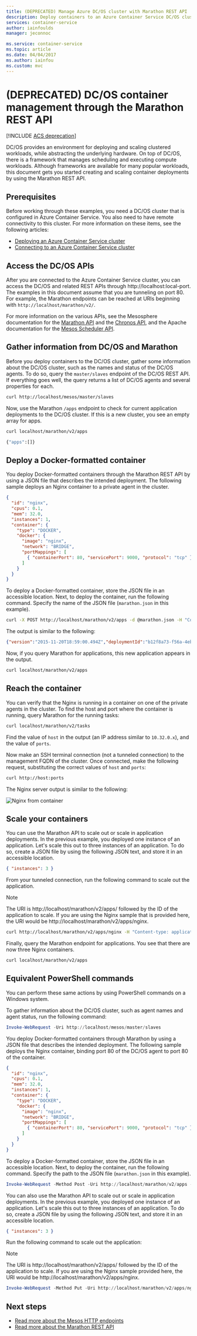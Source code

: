 ```yaml
---
title: (DEPRECATED) Manage Azure DC/OS cluster with Marathon REST API
description: Deploy containers to an Azure Container Service DC/OS cluster by using the Marathon REST API.
services: container-service
author: iainfoulds
manager: jeconnoc

ms.service: container-service
ms.topic: article
ms.date: 04/04/2017
ms.author: iainfou
ms.custom: mvc
---
```


# (DEPRECATED) DC/OS container management through the Marathon REST API

[!INCLUDE [ACS deprecation](../../../includes/container-service-deprecation.md)]

DC/OS provides an environment for deploying and scaling clustered workloads, while abstracting the underlying hardware. On top of DC/OS, there is a framework that manages scheduling and executing compute workloads. Although frameworks are available for many popular workloads, this document gets you started creating and scaling container deployments by using the Marathon REST API. 

## Prerequisites

Before working through these examples, you need a DC/OS cluster that is configured in Azure Container Service. You also need to have remote connectivity to this cluster. For more information on these items, see the following articles:

* [Deploying an Azure Container Service cluster](container-service-deployment.md)
* [Connecting to an Azure Container Service cluster](../container-service-connect.md)

## Access the DC/OS APIs
After you are connected to the Azure Container Service cluster, you can access the DC/OS and related REST APIs through http://localhost:local-port. The examples in this document assume that you are tunneling on port 80. For example, the Marathon endpoints can be reached at URIs beginning with `http://localhost/marathon/v2/`. 

For more information on the various APIs, see the Mesosphere documentation for the [Marathon
API](https://mesosphere.github.io/marathon/docs/rest-api.html) and the
[Chronos API](https://mesos.github.io/chronos/docs/api.html), and the
Apache documentation for the [Mesos Scheduler
API](http://mesos.apache.org/documentation/latest/scheduler-http-api/).

## Gather information from DC/OS and Marathon
Before you deploy containers to the DC/OS cluster, gather some
information about the DC/OS cluster, such as the names and
status of the DC/OS agents. To do so, query the `master/slaves`
endpoint of the DC/OS REST API. If everything goes well, the query returns a list of DC/OS agents and several properties for each.

```bash
curl http://localhost/mesos/master/slaves
```

Now, use the Marathon `/apps` endpoint to check for current application deployments to the DC/OS cluster. If this is a new cluster, you see an empty array for apps.

```bash
curl localhost/marathon/v2/apps

{"apps":[]}
```

## Deploy a Docker-formatted container
You deploy Docker-formatted containers through the Marathon REST API by using a JSON file that describes the intended deployment. The following sample deploys an Nginx container to a private agent in the cluster. 

```json
{
  "id": "nginx",
  "cpus": 0.1,
  "mem": 32.0,
  "instances": 1,
  "container": {
    "type": "DOCKER",
    "docker": {
      "image": "nginx",
      "network": "BRIDGE",
      "portMappings": [
        { "containerPort": 80, "servicePort": 9000, "protocol": "tcp" }
      ]
    }
  }
}
```

To deploy a Docker-formatted container, store the JSON file in an accessible location. Next, to deploy the container, run the following command. Specify the name of the JSON file (`marathon.json` in this example).

```bash
curl -X POST http://localhost/marathon/v2/apps -d @marathon.json -H "Content-type: application/json"
```

The output is similar to the following:

```json
{"version":"2015-11-20T18:59:00.494Z","deploymentId":"b12f8a73-f56a-4eb1-9375-4ac026d6cdec"}
```

Now, if you query Marathon for applications, this new application appears in the output.

```bash
curl localhost/marathon/v2/apps
```

## Reach the container

You can verify that the Nginx is running in a container on one of the private agents in the cluster. To find the host and port where the container is running, query Marathon for the running tasks: 

```bash
curl localhost/marathon/v2/tasks
```

Find the value of `host` in the output (an IP address similar to `10.32.0.x`), and the value of `ports`.


Now make an SSH terminal connection (not a tunneled connection) to the management FQDN of the cluster. Once connected, make the following request, substituting the correct values of `host` and `ports`:

```bash
curl http://host:ports
```

The Nginx server output is similar to the following:

![Nginx from container](./media/container-service-mesos-marathon-rest/nginx.png)




## Scale your containers
You can use the Marathon API to scale out or scale in application deployments. In the previous example, you deployed one instance of an application. Let's scale this out to three instances of an application. To do so, create a JSON file by using the following JSON text, and store it in an accessible location.

```json
{ "instances": 3 }
```

From your tunneled connection, run the following command to scale out the application.

> [!NOTE]
> The URI is http://localhost/marathon/v2/apps/ followed by the ID of the application to scale. If you are using the Nginx sample that is provided here, the URI would be http://localhost/marathon/v2/apps/nginx.
> 
> 

```bash
curl http://localhost/marathon/v2/apps/nginx -H "Content-type: application/json" -X PUT -d @scale.json
```

Finally, query the Marathon endpoint for applications. You see that there are now three Nginx containers.

```bash
curl localhost/marathon/v2/apps
```

## Equivalent PowerShell commands
You can perform these same actions by using PowerShell commands on a Windows system.

To gather information about the DC/OS cluster, such as agent names and agent status, run the following command:

```powershell
Invoke-WebRequest -Uri http://localhost/mesos/master/slaves
```

You deploy Docker-formatted containers through Marathon by using a JSON file that describes the intended deployment. The following sample deploys the Nginx container, binding port 80 of the DC/OS agent to port 80 of the container.

```json
{
  "id": "nginx",
  "cpus": 0.1,
  "mem": 32.0,
  "instances": 1,
  "container": {
    "type": "DOCKER",
    "docker": {
      "image": "nginx",
      "network": "BRIDGE",
      "portMappings": [
        { "containerPort": 80, "servicePort": 9000, "protocol": "tcp" }
      ]
    }
  }
}
```

To deploy a Docker-formatted container, store the JSON file in an accessible location. Next, to deploy the container, run the following command. Specify the path to the JSON file (`marathon.json` in this example).

```powershell
Invoke-WebRequest -Method Post -Uri http://localhost/marathon/v2/apps -ContentType application/json -InFile 'c:\marathon.json'
```

You can also use the Marathon API to scale out or scale in application deployments. In the previous example, you deployed one instance of an application. Let's scale this out to three instances of an application. To do so, create a JSON file by using the following JSON text, and store it in an accessible location.

```json
{ "instances": 3 }
```

Run the following command to scale out the application:

> [!NOTE]
> The URI is http://localhost/marathon/v2/apps/ followed by the ID of the application to scale. If you are using the Nginx sample provided here, the URI would be http://localhost/marathon/v2/apps/nginx.
> 
> 

```powershell
Invoke-WebRequest -Method Put -Uri http://localhost/marathon/v2/apps/nginx -ContentType application/json -InFile 'c:\scale.json'
```

## Next steps
* [Read more about the Mesos HTTP endpoints](http://mesos.apache.org/documentation/latest/endpoints/)
* [Read more about the Marathon REST API](https://mesosphere.github.io/marathon/docs/rest-api.html)

